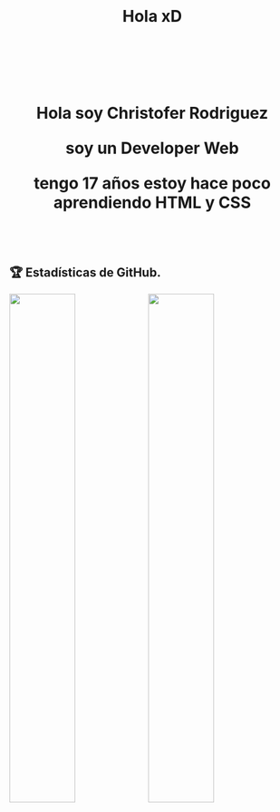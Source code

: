 
  <br>
  <h1 align="center"> Hola xD </h1>
  <br>

<h1 align="center">
  <br>
  <p> Hola soy Christofer Rodriguez <p>soy un Developer Web</p> <p>tengo 17 años estoy hace poco aprendiendo HTML y CSS </p>
  <br>
</h1>

## 🏆 Estadísticas de GitHub.
<a href="https://gihub.com/RedPlayer1890">
  <img src="https://github-readme-stats.anuraghazra1.vercel.app/api?username=locodescontrol&show_icons=true&include_all_commits=false&theme=vision-friendly-dark&count_private=true" width="48%" align="left">
  <img src="https://github-readme-streak-stats.herokuapp.com/?user=locodescontrol&theme=vision-friendly-dark" width="48%">
</a>
